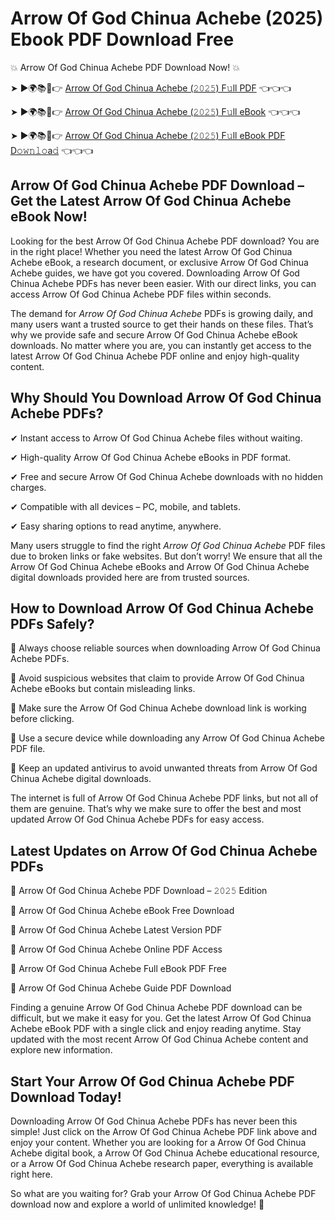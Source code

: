 # Arrow Of God Chinua Achebe (2025) Ebook PDF Download Free

💥 Arrow Of God Chinua Achebe PDF Download Now! 💥

➤ ►🌍📚📱👉 [Arrow Of God Chinua Achebe (𝟸𝟶𝟸𝟻) F𝚞ll PDF](https://getpdf.xyz/arrow-of-god-chinua-achebe) 👈👈👈


➤ ►🌍📚📱👉 [Arrow Of God Chinua Achebe (𝟸𝟶𝟸𝟻) F𝚞ll eBook](https://getpdf.xyz/arrow-of-god-chinua-achebe) 👈👈👈


➤ ►🌍📚📱👉 [Arrow Of God Chinua Achebe (𝟸𝟶𝟸𝟻) F𝚞ll eBook PDF D𝚘𝚠𝚗𝚕𝚘a𝚍](https://getpdf.xyz/arrow-of-god-chinua-achebe) 👈👈👈


## Arrow Of God Chinua Achebe PDF Download – Get the Latest Arrow Of God Chinua Achebe eBook Now!

Looking for the best Arrow Of God Chinua Achebe PDF download? You are in the right place! Whether you need the latest Arrow Of God Chinua Achebe eBook, a research document, or exclusive Arrow Of God Chinua Achebe guides, we have got you covered. Downloading Arrow Of God Chinua Achebe PDFs has never been easier. With our direct links, you can access Arrow Of God Chinua Achebe PDF files within seconds.

The demand for *Arrow Of God Chinua Achebe* PDFs is growing daily, and many users want a trusted source to get their hands on these files. That’s why we provide safe and secure Arrow Of God Chinua Achebe eBook downloads. No matter where you are, you can instantly get access to the latest Arrow Of God Chinua Achebe PDF online and enjoy high-quality content.

## Why Should You Download Arrow Of God Chinua Achebe PDFs?

✔ Instant access to Arrow Of God Chinua Achebe files without waiting.

✔ High-quality Arrow Of God Chinua Achebe eBooks in PDF format.

✔ Free and secure Arrow Of God Chinua Achebe downloads with no hidden charges.

✔ Compatible with all devices – PC, mobile, and tablets.

✔ Easy sharing options to read anytime, anywhere.

Many users struggle to find the right *Arrow Of God Chinua Achebe* PDF files due to broken links or fake websites. But don’t worry! We ensure that all the Arrow Of God Chinua Achebe eBooks and Arrow Of God Chinua Achebe digital downloads provided here are from trusted sources.

## How to Download Arrow Of God Chinua Achebe PDFs Safely?

📌 Always choose reliable sources when downloading Arrow Of God Chinua Achebe PDFs.

📌 Avoid suspicious websites that claim to provide Arrow Of God Chinua Achebe eBooks but contain misleading links.

📌 Make sure the Arrow Of God Chinua Achebe download link is working before clicking.

📌 Use a secure device while downloading any Arrow Of God Chinua Achebe PDF file.

📌 Keep an updated antivirus to avoid unwanted threats from Arrow Of God Chinua Achebe digital downloads.

The internet is full of Arrow Of God Chinua Achebe PDF links, but not all of them are genuine. That’s why we make sure to offer the best and most updated Arrow Of God Chinua Achebe PDFs for easy access.

## Latest Updates on Arrow Of God Chinua Achebe PDFs

🔹 Arrow Of God Chinua Achebe PDF Download – 𝟸𝟶𝟸𝟻 Edition

🔹 Arrow Of God Chinua Achebe eBook Free Download

🔹 Arrow Of God Chinua Achebe Latest Version PDF

🔹 Arrow Of God Chinua Achebe Online PDF Access

🔹 Arrow Of God Chinua Achebe Full eBook PDF Free

🔹 Arrow Of God Chinua Achebe Guide PDF Download

Finding a genuine Arrow Of God Chinua Achebe PDF download can be difficult, but we make it easy for you. Get the latest Arrow Of God Chinua Achebe eBook PDF with a single click and enjoy reading anytime. Stay updated with the most recent Arrow Of God Chinua Achebe content and explore new information.

## Start Your Arrow Of God Chinua Achebe PDF Download Today!

Downloading Arrow Of God Chinua Achebe PDFs has never been this simple! Just click on the Arrow Of God Chinua Achebe PDF link above and enjoy your content. Whether you are looking for a Arrow Of God Chinua Achebe digital book, a Arrow Of God Chinua Achebe educational resource, or a Arrow Of God Chinua Achebe research paper, everything is available right here.

So what are you waiting for? Grab your Arrow Of God Chinua Achebe PDF download now and explore a world of unlimited knowledge! 🚀